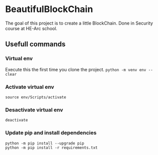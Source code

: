 # BeautifulBlockChain

The goal of this project is to create a little BlockChain.
Done in Security course at HE-Arc school.

## Usefull commands

### Virtual env
Execute this the first time you clone the project.
`python -m venv env --clear`

### Activate virtual env
`source env/Scripts/activate`

### Desactivate virtual env
`deactivate`

### Update pip and install dependencies
`python -m pip install --upgrade pip`  
`python -m pip install -r requirements.txt`
